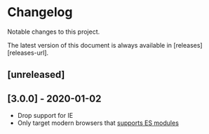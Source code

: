 # Changelog

Notable changes to this project.

The latest version of this document is always available in
[releases][releases-url].

## [unreleased]

## [3.0.0] - 2020-01-02

- Drop support for IE
- Only target modern browsers that [supports ES modules](https://caniuse.com/es6-module)
